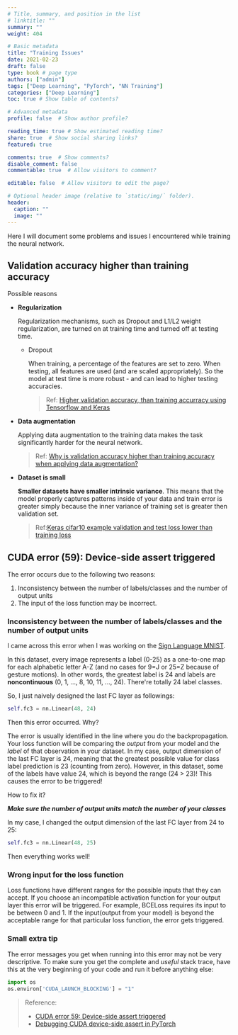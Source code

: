 ```yaml
---
# Title, summary, and position in the list
# linktitle: ""
summary: ""
weight: 404

# Basic metadata
title: "Training Issues"
date: 2021-02-23
draft: false
type: book # page type
authors: ["admin"]
tags: ["Deep Learning", "PyTorch", "NN Training"]
categories: ["Deep Learning"]
toc: true # Show table of contents?

# Advanced metadata
profile: false  # Show author profile?

reading_time: true # Show estimated reading time?
share: true  # Show social sharing links?
featured: true

comments: true  # Show comments?
disable_comment: false
commentable: true  # Allow visitors to comment?  

editable: false  # Allow visitors to edit the page?  

# Optional header image (relative to `static/img/` folder).
header:
  caption: ""
  image: ""
---
```


Here I will document some problems and issues I encountered while training the neural network.

## Validation accuracy higher than training accuracy

Possible reasons 

- **Regularization**

  Regularization mechanisms, such as Dropout and L1/L2 weight regularization, are turned on at training time and turned off at testing time. 

  - Dropout

    When training, a percentage of the features are set to zero. When testing, all features are used (and are scaled appropriately). So the model at test time is more robust - and can lead to higher testing accuracies.

    > Ref: [Higher validation accuracy, than training accurracy using Tensorflow and Keras](https://stackoverflow.com/questions/43979449/higher-validation-accuracy-than-training-accurracy-using-tensorflow-and-keras)

- **Data augmentation**

  Applying data augmentation to the training data makes the task significantly harder for the neural network. 

  > Ref: [Why is validation accuracy higher than training accuracy when applying data augmentation?](https://stackoverflow.com/questions/48845354/why-is-validation-accuracy-higher-than-training-accuracy-when-applying-data-augm)
  
- **Dataset is small**

  **Smaller datasets have smaller intrinsic variance**. This means that the model properly captures patterns inside of your data and train error is greater simply because the inner variance of training set is greater then validation set.

  > Ref:[Keras cifar10 example validation and test loss lower than training loss](https://stackoverflow.com/questions/42878683/keras-cifar10-example-validation-and-test-loss-lower-than-training-loss)

## CUDA error (59): Device-side assert triggered

The error occurs due to the following two reasons:

1. Inconsistency between the number of labels/classes and the number of output units
2. The input of the loss function may be incorrect.

### Inconsistency between the number of labels/classes and the number of output units

I came across this error when I was working on the [Sign Language MNIST](https://www.kaggle.com/datamunge/sign-language-mnist). 

In this dataset, every image represents a label (0-25) as a one-to-one map for each alphabetic letter A-Z (and no cases for 9=J or 25=Z because of gesture motions). In other words, the greatest label is 24 and labels are **noncontinuous** (0, 1, ..., 8, 10, 11, ..., 24). There're totally 24 label classes.

So, I just naively designed the last FC layer as followings:

```python
self.fc3 = nn.Linear(48, 24)
```

Then this error occurred. Why?

The error is usually identified in the line where you do the backpropagation. Your loss function will be comparing the *output* from your model and the *label* of that observation in your dataset. In my case, output dimension of the last FC layer is 24, meaning that the greatest possible value for class label prediction is 23 (counting from zero). However, in this dataset, some of the labels have value 24, which is beyond the range (24 > 23)! This causes the error to be triggered! 

How to fix it?

***Make sure the number of output units match the number of your classes***

In my case, I changed the output dimension of the last FC layer from 24 to 25: 

```python
self.fc3 = nn.Linear(48, 25)
```

Then everything works well!

### Wrong input for the loss function

Loss functions have different ranges for the possible inputs that they can accept. If you choose an incompatible activation function for your output layer this error will be triggered. For example, BCELoss requires its input to be between 0 and 1. If the input(output from your model) is beyond the acceptable range for that particular loss function, the error gets triggered.

### Small extra tip

The error messages you get when running into this error may not be very descriptive. To make sure you get the complete and *useful* stack trace, have this at the very beginning of your code and run it before anything else:

```python
import os
os.environ['CUDA_LAUNCH_BLOCKING'] = "1"
```

> Reference: 
>
> - [CUDA error 59: Device-side assert triggered](https://towardsdatascience.com/cuda-error-device-side-assert-triggered-c6ae1c8fa4c3)
> - [Debugging CUDA device-side assert in PyTorch](https://lernapparat.de/debug-device-assert/)

